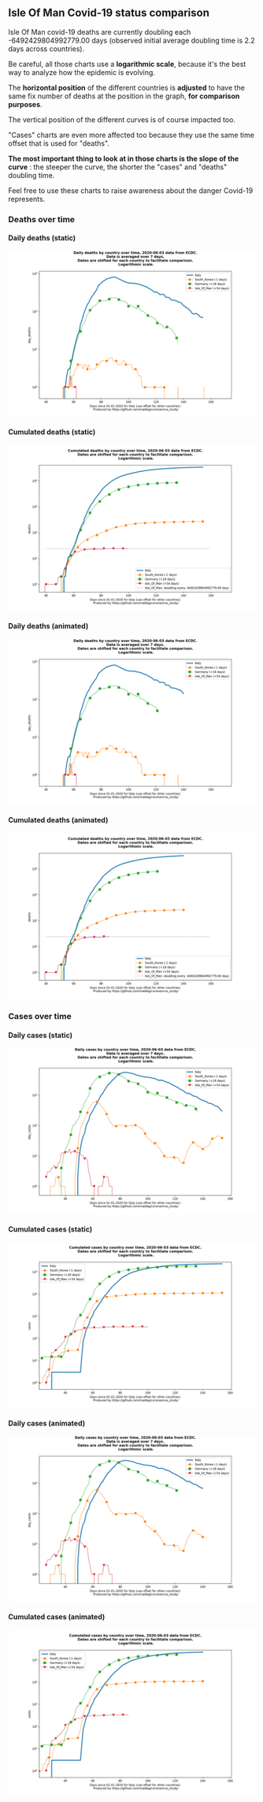 ## Isle Of Man Covid-19 status comparison 

Isle Of Man covid-19 deaths are currently doubling each -6492429804992779.00 days (observed initial average doubling time is 2.2 days across countries).



Be careful, all those charts use a **logarithmic scale**, because it's the best way to analyze how the epidemic is evolving.
 
The **horizontal position** of the different countries is **adjusted** to have the same fix number of deaths at the position in the graph, **for comparison purposes**.

The vertical position of the different curves is of course impacted too.

"Cases" charts are even more affected too because they use the same time offset that is used for "deaths".

**The most important thing to look at in those charts is the slope of the curve** : the steeper the curve, the shorter the "cases" and "deaths" doubling time.

Feel free to use these charts to raise awareness about the danger Covid-19 represents. 


 
### Deaths over time
 
#### Daily deaths (static)
![Isle Of Man covid-19 daily deaths static chart](https://raw.githubusercontent.com/madlag/coronavirus_study/master/notebooks/graphs/2020-06-03/countries/Isle_Of_Man/2020-06-03_Isle_Of_Man_day_deaths.png "Isle Of Man covid-19 day_deaths static chart")   
 
#### Cumulated deaths (static)
![Isle Of Man covid-19 cumulated deaths static chart](https://raw.githubusercontent.com/madlag/coronavirus_study/master/notebooks/graphs/2020-06-03/countries/Isle_Of_Man/2020-06-03_Isle_Of_Man_deaths.png "Isle Of Man covid-19 deaths static chart")   
 
#### Daily deaths (animated)
![Isle Of Man covid-19 daily deaths animated chart](https://raw.githubusercontent.com/madlag/coronavirus_study/master/notebooks/graphs/2020-06-03/countries/Isle_Of_Man/2020-06-03_Isle_Of_Man_day_deaths.gif "Isle Of Man covid-19 day_deaths animated chart")   
 
#### Cumulated deaths (animated)
![Isle Of Man covid-19 cumulated deaths animated chart](https://raw.githubusercontent.com/madlag/coronavirus_study/master/notebooks/graphs/2020-06-03/countries/Isle_Of_Man/2020-06-03_Isle_Of_Man_deaths.gif "Isle Of Man covid-19 deaths animated chart")   

 
### Cases over time
 
#### Daily cases (static)
![Isle Of Man covid-19 daily cases static chart](https://raw.githubusercontent.com/madlag/coronavirus_study/master/notebooks/graphs/2020-06-03/countries/Isle_Of_Man/2020-06-03_Isle_Of_Man_day_cases.png "Isle Of Man covid-19 day_cases static chart")   
 
#### Cumulated cases (static)
![Isle Of Man covid-19 cumulated cases static chart](https://raw.githubusercontent.com/madlag/coronavirus_study/master/notebooks/graphs/2020-06-03/countries/Isle_Of_Man/2020-06-03_Isle_Of_Man_cases.png "Isle Of Man covid-19 cases static chart")   
 
#### Daily cases (animated)
![Isle Of Man covid-19 daily cases animated chart](https://raw.githubusercontent.com/madlag/coronavirus_study/master/notebooks/graphs/2020-06-03/countries/Isle_Of_Man/2020-06-03_Isle_Of_Man_day_cases.gif "Isle Of Man covid-19 day_cases animated chart")   
 
#### Cumulated cases (animated)
![Isle Of Man covid-19 cumulated cases animated chart](https://raw.githubusercontent.com/madlag/coronavirus_study/master/notebooks/graphs/2020-06-03/countries/Isle_Of_Man/2020-06-03_Isle_Of_Man_cases.gif "Isle Of Man covid-19 cases animated chart")   

